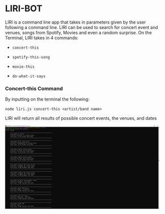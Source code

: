 # LIRI-BOT

LIRI is a command line app that takes in parameters given by the user following a command line. LIRI can be used to search for concert event and venues, songs from Spotify, Movies and even a random surprise. On the Terminal, LIRI takes in 4 commands:
* `concert-this`

* `spotify-this-song`

* `movie-this`

* `do-what-it-says`

### Concert-this Command

By inputting on the terminal the following:

`node liri.js concert-this <artist/band name>`

LIRI will return all results of possible concert events, the venues, and dates

![alt text](https://raw.githubusercontent.com/kevinlichang/LIRI-Homework/master/images/concert-this.PNG)
